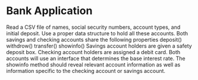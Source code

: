 # Bank Application
Read a CSV file of names, social security numbers, account types, and initial deposit.
Use a proper data structure to hold all these accounts.
Both savings and checking accounts share the following  properties
deposit()
withdrow()
transfer()
showinfo()
Savings account holders are given a safety deposit box.
Checking account holders are assigned a debit card.
Both accounts will use an interface that determines the base interest rate.
The showinfo method should reveal relevant account information as well as information specific to the checking account or savings account.
